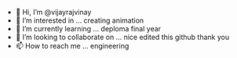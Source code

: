 - 👋 Hi, I’m @vijayrajvinay
- 👀 I’m interested in ... creating animation 
- 🌱 I’m currently learning ... deploma final year 
- 💞️ I’m looking to collaborate on ... nice edited this github thank you 
- 📫 How to reach me ... engineering 

<!---
vijayrajvinay/vijayrajvinay is a ✨ special ✨ repository because its `README.md` (this file) appears on your GitHub profile.
You can click the Preview link to take a look at your changes.
--->
